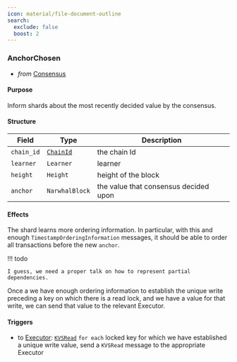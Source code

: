 ```yaml
---
icon: material/file-document-outline
search:
  exclude: false
  boost: 2
---
```


### AnchorChosen

- _from_ [Consensus](../../consensus-v1.md)

#### Purpose

<!-- --8<-- [start:purpose] -->
Inform shards about the most recently decided value by the consensus.
<!-- --8<-- [end:purpose] -->

#### Structure

| Field | Type | Description |
| ----- | ---- | ----------- |
| `chain_id` | [`ChainId`](#ChainId) | the chain Id |
| `learner` | `Learner` | learner |
| `height` | `Height` | height of the block |
| `anchor` | `NarwhalBlock` | the value that consensus decided upon |

#### Effects

The shard learns more ordering information. In particular, with this and enough `TimestampOrderingInformation` messages, it should be able to order all transactions before the new `anchor`.

!!! todo

    I guess, we need a proper talk on how to represent partial dependencies.

Once a we have enough ordering information to establish the unique write preceding a key on which there is a read lock, and we have a value for that write, we can send that value to the relevant Executor.

#### Triggers

- to [Executor](../executor/index.md): [`KVSRead`](../executor/KVS-read.md) `for
  each` locked key for which we have established a unique write value, send a
  `KVSRead` message to the appropriate Executor <!-- ‼ and once more
  capitalization .. -->
